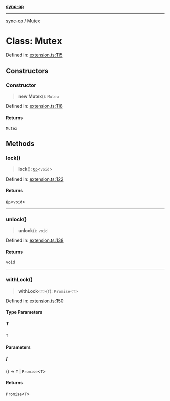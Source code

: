 [**sync-op**](../README.md)

***

[sync-op](../README.md) / Mutex

# Class: Mutex

Defined in: [extension.ts:115](https://github.com/dhcmrlchtdj/sync-op/blob/93fe32636f3c6c188a811dfea276951b3e31f9bc/src/extension.ts#L115)

## Constructors

### Constructor

> **new Mutex**(): `Mutex`

Defined in: [extension.ts:118](https://github.com/dhcmrlchtdj/sync-op/blob/93fe32636f3c6c188a811dfea276951b3e31f9bc/src/extension.ts#L118)

#### Returns

`Mutex`

## Methods

### lock()

> **lock**(): [`Op`](Op.md)\<`void`\>

Defined in: [extension.ts:122](https://github.com/dhcmrlchtdj/sync-op/blob/93fe32636f3c6c188a811dfea276951b3e31f9bc/src/extension.ts#L122)

#### Returns

[`Op`](Op.md)\<`void`\>

***

### unlock()

> **unlock**(): `void`

Defined in: [extension.ts:138](https://github.com/dhcmrlchtdj/sync-op/blob/93fe32636f3c6c188a811dfea276951b3e31f9bc/src/extension.ts#L138)

#### Returns

`void`

***

### withLock()

> **withLock**\<`T`\>(`f`): `Promise`\<`T`\>

Defined in: [extension.ts:150](https://github.com/dhcmrlchtdj/sync-op/blob/93fe32636f3c6c188a811dfea276951b3e31f9bc/src/extension.ts#L150)

#### Type Parameters

##### T

`T`

#### Parameters

##### f

() => `T` \| `Promise`\<`T`\>

#### Returns

`Promise`\<`T`\>
